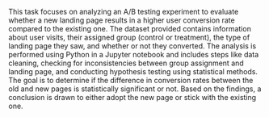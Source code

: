 This task focuses on analyzing an A/B testing experiment to evaluate whether a new landing page results in a higher user conversion rate compared to the existing one. The dataset provided contains information about user visits, their assigned group (control or treatment), the type of landing page they saw, and whether or not they converted. The analysis is performed using Python in a Jupyter notebook and includes steps like data cleaning, checking for inconsistencies between group assignment and landing page, and conducting hypothesis testing using statistical methods. The goal is to determine if the difference in conversion rates between the old and new pages is statistically significant or not. Based on the findings, a conclusion is drawn to either adopt the new page or stick with the existing one.
